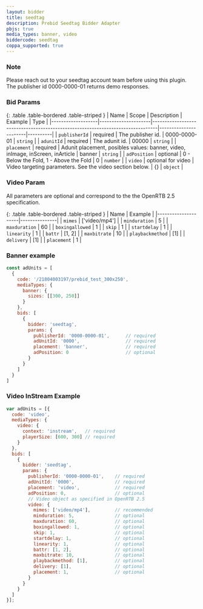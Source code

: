 ```yaml
---
layout: bidder
title: seedtag
description: Prebid Seedtag Bidder Adapter
pbjs: true
media_types: banner, video
biddercode: seedtag
coppa_supported: true
---
```


### Note

Please reach out to your seedtag account team before using this plugin.  
The publisher id 0000-0000-01 returns demo responses.


### Bid Params

{: .table .table-bordered .table-striped }
| Name              | Scope               | Description                                                                    | Example               | Type     |
|-------------------|---------------------|--------------------------------------------------------------------------------|-----------------------|----------|
| `publisherId`     | required            | The publisher id.                                                              | 0000-0000-01          | `string` |
| `adunitId`        | required            | The adunit id.                                                                 | 00000                 | `string` |
| `placement`       | required            | Adunit placement, posibles values: banner, video, inImage, inScreen, inArticle | banner                | `string` |
| `adPosition`      | optional            | 0 - Below the Fold, 1 - Above the Fold                                         | 0                     | `number` |
| `video`           | optional for video  | Video targeting parameters. See the video section below.                       | {}                    | `object` |


### Video Param

All parameters are optional and correspond to the the OpenRTB 2.5 specification.

{: .table .table-bordered .table-striped }
| Name                | Example       |
|---------------------|---------------|
| `mimes`             | ['video/mp4'] |
| `minduration`       | 5             |
| `maxduration`       | 60            |
| `boxingallowed`     | 1             |
| `skip`              | 1             |
| `startdelay`        | 1             |
| `linearity`         | 1             |
| `battr`             | [1, 2]        |
| `maxbitrate`        | 10            |
| `playbackmethod`    | [1]           |
| `delivery`          | [1]           |
| `placement`         | 1             |

### Banner example

```js
const adUnits = [
  {
    code: '/21804003197/prebid_test_300x250',
    mediaTypes: {
      banner: {
        sizes: [[300, 250]]
      }
    },
    bids: [
      {
        bidder: 'seedtag',
        params: {
          publisherId: '0000-0000-01',      // required
          adUnitId: '0000',                 // required
          placement: 'banner',              // required
          adPosition: 0                     // optional
        }
      }
    ]
  }
]
```

### Video InStream Example

```js
var adUnits = [{
  code: 'video',
  mediaTypes: {
    video: {
      context: 'instream',   // required
      playerSize: [600, 300] // required
    }
  },
  bids: [
    {
      bidder: 'seedtag',
      params: {
        publisherId: '0000-0000-01',    // required
        adUnitId: '0000',               // required
        placement: 'video',             // required
        adPosition: 0,                  // optional
        // Video object as specified in OpenRTB 2.5
        video: {
          mimes: ['video/mp4'],         // recommended
          minduration: 5,               // optional
          maxduration: 60,              // optional
          boxingallowed: 1,             // optional
          skip: 1,                      // optional
          startdelay: 1,                // optional
          linearity: 1,                 // optional
          battr: [1, 2],                // optional
          maxbitrate: 10,               // optional
          playbackmethod: [1],          // optional
          delivery: [1],                // optional
          placement: 1,                 // optional
        }
      }
    }
  ]
}];
```
